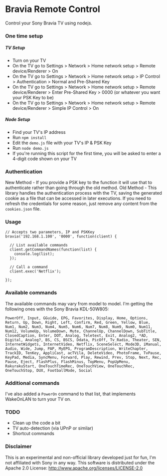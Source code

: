 Bravia Remote Control
============

Control your Sony Bravia TV using nodejs.

### One time setup

##### TV Setup
* Turn on your TV
* On the TV go to Settings > Network > Home network setup > Remote device/Renderer > On
* On the TV go to Settings > Network > Home network setup > IP Control > Authentication > Normal and Pre-Shared Key
* On the TV go to Settings > Network > Home network setup > Remote device/Renderer > Enter Pre-Shared Key > 0000 (or whatever you want your PSK Key to be)
* On the TV go to Settings > Network > Home network setup > Remote device/Renderer > Simple IP Control > On

##### Node Setup
* Find your TV's IP address
* Run `npm install`
* Edit the `demo.js` file with your TV's IP & PSK Key
* Run `node demo.js` 
* If you're running this script for the first time, you will be asked to enter a 4-digit code shown on your TV


### Authentication
New Method - If you provide a PSK key to the function it will use that to authenticate rather than going through the old method. 
Old Method - This library handles the authentication process with the TV, saving the generated cookie as a file that can be accessed in later executions. If you need to refresh the credentials for some reason, just remove any content from the `cookies.json` file.


### Usage
```
// Accepts two parameters, IP and PSKKey
bravia('192.168.1.100', '0000', function(client) {

  // List available commands
  client.getCommandNames(function(list) {
    console.log(list);
  });

  // Call a command
  client.exec('Netflix');

});

```


### Available commands
The available commands may vary from model to model. I'm getting the following ones with the Sony Bravia KDL-50W805:

```PowerOff, Input, GGuide, EPG, Favorites, Display, Home, Options, Return, Up, Down, Right, Left, Confirm, Red, Green, Yellow, Blue, Num1, Num2, Num3, Num4, Num5, Num6, Num7, Num8, Num9, Num0, Num11, Num12, VolumeUp, VolumeDown, Mute, ChannelUp, ChannelDown, SubTitle, ClosedCaption, Enter, DOT, Analog, Teletext, Exit, Analog2, *AD, Digital, Analog?, BS, CS, BSCS, Ddata, PicOff, Tv_Radio, Theater, SEN, InternetWidgets, InternetVideo, Netflix, SceneSelect, Mode3D, iManual, Audio, Wide, Jump, PAP, MyEPG, ProgramDescription, WriteChapter, TrackID, TenKey, AppliCast, acTVila, DeleteVideo, PhotoFrame, TvPause, KeyPad, Media, SyncMenu, Forward, Play, Rewind, Prev, Stop, Next, Rec, Pause, Eject, FlashPlus, FlashMinus, TopMenu, PopUpMenu, RakurakuStart, OneTouchTimeRec, OneTouchView, OneTouchRec, OneTouchStop, DUX, FootballMode, Social```

### Additional commands
I've also added a `PowerOn` command to that list, that implements WakeOnLAN to turn your TV on.

### TODO
* Clean up the code a bit
* TV auto-detection (via UPnP or similar)
* Shortcut commands


### Disclaimer
This is an experimental and non-official library developed just for fun, I'm not affiliated with Sony in any way. This software is distributed under the Apache 2.0 License: http://www.apache.org/licenses/LICENSE-2.0
